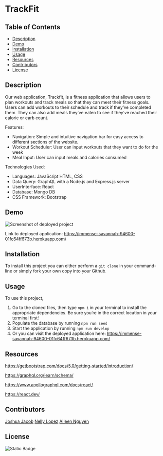 # TrackFit
## Table of Contents

- [Description](#description)
- [Demo](#demo)
- [Installation](#installation)
- [Usage](#usage)
- [Resources](#resources)
- [Contributors](#contributors)
- [License](#license)

## Description

Our web application, Trackfit, is a fitness application that allows users to plan workouts and track meals so that they can meet their fitness goals. Users can add workouts to their schedule and track if they’ve completed them. They can also add meals they’ve eaten to see if they’ve reached their calorie or carb count. 

Features:

- Navigation: Simple and intuitive navigation bar for easy access to different sections of the website.
- Workout Scheduler: User can input workouts that they want to do for the week
- Meal Input: User can input meals and calories consumed

Technologies Used:

- Languages: JavaScript HTML, CSS
- Data Query: GraphQL with a Node.js and Express.js server
- UserInterface: React
- Database: Mongo DB
- CSS Framework: Bootstrap

## Demo

![Screenshot of deployed project]()

Link to deployed application: https://immense-savannah-94600-01fc64ff673b.herokuapp.com/

## Installation
To install this project you can either perform a `git clone` in your command-line or simply fork your own copy into your Github.

## Usage
To use this project,

1.  Go to the cloned files, then type `npm i` in your terminal to install the appropriate dependencies. Be sure you’re in the correct location in your terminal first!
2.  Populate the database by running `npm run seed`
3.  Start the application by running `npm run develop`
4.  Or you can visit the deployed application here: https://immense-savannah-94600-01fc64ff673b.herokuapp.com/

## Resources
https://getbootstrap.com/docs/5.0/getting-started/introduction/

https://graphql.org/learn/schema/

https://www.apollographql.com/docs/react/

https://react.dev/

## Contributors
[Joshua Jacob](https://github.com/joshjac16)
[Nelly Lopez](https://github.com/nlopez39) 
[Aileen Nguyen](https://github.com/nguyenaileen)

## License

![Static Badge](https://img.shields.io/badge/MIT-blue)
